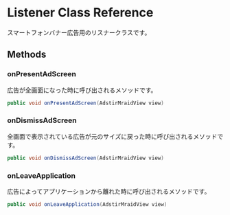 # Listener Class Reference

スマートフォンバナー広告用のリスナークラスです。

## Methods

### onPresentAdScreen

広告が全画面になった時に呼び出されるメソッドです。

```java
public void onPresentAdScreen(AdstirMraidView view)
```

### onDismissAdScreen

全画面で表示されている広告が元のサイズに戻った時に呼び出されるメソッドです。

```java
public void onDismissAdScreen(AdstirMraidView view)
```

### onLeaveApplication
広告によってアプリケーションから離れた時に呼び出されるメソッドです。

```java
public void onLeaveApplication(AdstirMraidView view)
```
